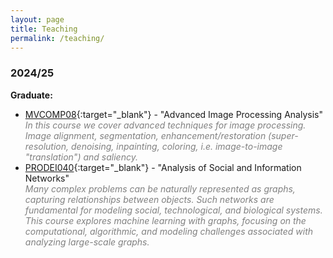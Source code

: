 ```yaml
---
layout: page
title: Teaching
permalink: /teaching/
---
```


[//]: # (I started my professional career in the last quarter of the year 2000)


[//]: # (<u>2024/25</u>)

### 2024/25

**Graduate:**
  - [MVCOMP08](https://sigarra.up.pt/feup/en/UCURR_GERAL.FICHA_UC_VIEW?pv_ocorrencia_id=539958){:target="_blank"} - "Advanced Image Processing Analysis"<br>
<span style="color: gray;"><i>In this course we cover advanced techniques for image processing. 
Image alignment, segmentation, enhancement/restoration (super-resolution, denoising, inpainting, coloring, i.e. image-to-image "translation") and saliency.</i></span>
  - [PRODEI040](https://sigarra.up.pt/feup/en/UCURR_GERAL.FICHA_UC_VIEW?pv_ocorrencia_id=540893){:target="_blank"} - "Analysis of Social and Information Networks"<br>
<span style="color: gray;"><i>Many complex problems can be naturally represented as graphs, capturing relationships between objects. 
Such networks are fundamental for modeling social, technological, and biological systems. 
This course explores machine learning with graphs, focusing on the computational, algorithmic, and modeling challenges associated with analyzing large-scale graphs.</i></span>



